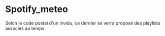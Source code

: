 # Spotify_meteo
Selon le code postal d'un invidu, ce dernier se verra proposé des playlists associés au temps.
